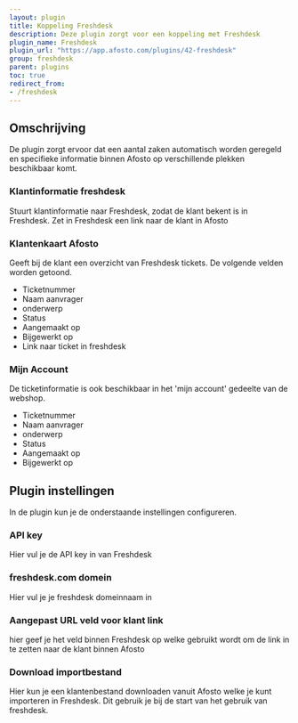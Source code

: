 ```yaml
---
layout: plugin
title: Koppeling Freshdesk
description: Deze plugin zorgt voor een koppeling met Freshdesk
plugin_name: Freshdesk
plugin_url: "https://app.afosto.com/plugins/42-freshdesk" 
group: freshdesk
parent: plugins
toc: true
redirect_from:
- /freshdesk
---
```

## Omschrijving
De plugin zorgt ervoor dat een aantal zaken automatisch worden geregeld en specifieke informatie binnen Afosto op verschillende plekken beschikbaar komt.
### Klantinformatie freshdesk
Stuurt klantinformatie naar Freshdesk, zodat de klant bekent is in Freshdesk.
Zet in Freshdesk een link naar de klant in Afosto
### Klantenkaart Afosto
Geeft bij de klant een overzicht van Freshdesk tickets. De volgende velden worden getoond.
* Ticketnummer
* Naam aanvrager
* onderwerp
* Status
* Aangemaakt op
* Bijgewerkt op
* Link naar ticket in freshdesk

### Mijn Account
De ticketinformatie is ook beschikbaar in het 'mijn account' gedeelte van de webshop.
* Ticketnummer
* Naam aanvrager
* onderwerp
* Status
* Aangemaakt op
* Bijgewerkt op

## Plugin instellingen
In de plugin kun je de onderstaande instellingen configureren.
### API key
Hier vul je de API key in van Freshdesk
### freshdesk.com domein
Hier vul je je freshdesk domeinnaam in
### Aangepast URL veld voor klant link
hier geef je het veld binnen Freshdesk op welke gebruikt wordt om de link in te zetten naar de klant binnen Afosto
### Download importbestand
Hier kun je een klantenbestand downloaden vanuit Afosto welke je kunt importeren in Freshdesk. Dit gebruik je bij de start van het gebruik van freshdesk.

